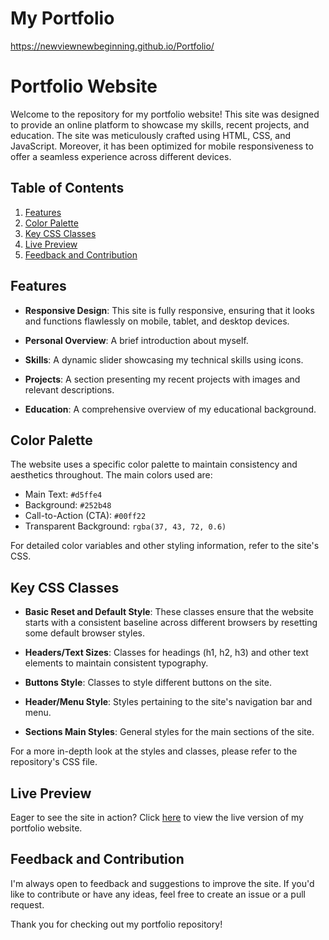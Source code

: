 # My Portfolio

https://newviewnewbeginning.github.io/Portfolio/

# Portfolio Website

Welcome to the repository for my portfolio website! This site was designed to provide an online platform to showcase my skills, recent projects, and education. The site was meticulously crafted using HTML, CSS, and JavaScript. Moreover, it has been optimized for mobile responsiveness to offer a seamless experience across different devices.

## Table of Contents

1. [Features](#features)
2. [Color Palette](#color-palette)
3. [Key CSS Classes](#key-css-classes)
4. [Live Preview](#live-preview)
5. [Feedback and Contribution](#feedback-and-contribution)

## Features

- **Responsive Design**: This site is fully responsive, ensuring that it looks and functions flawlessly on mobile, tablet, and desktop devices.
- **Personal Overview**: A brief introduction about myself.

- **Skills**: A dynamic slider showcasing my technical skills using icons.

- **Projects**: A section presenting my recent projects with images and relevant descriptions.

- **Education**: A comprehensive overview of my educational background.

## Color Palette

The website uses a specific color palette to maintain consistency and aesthetics throughout. The main colors used are:

- Main Text: `#d5ffe4`
- Background: `#252b48`
- Call-to-Action (CTA): `#00ff22`
- Transparent Background: `rgba(37, 43, 72, 0.6)`

For detailed color variables and other styling information, refer to the site's CSS.

## Key CSS Classes

- **Basic Reset and Default Style**: These classes ensure that the website starts with a consistent baseline across different browsers by resetting some default browser styles.

- **Headers/Text Sizes**: Classes for headings (h1, h2, h3) and other text elements to maintain consistent typography.

- **Buttons Style**: Classes to style different buttons on the site.

- **Header/Menu Style**: Styles pertaining to the site's navigation bar and menu.

- **Sections Main Styles**: General styles for the main sections of the site.

For a more in-depth look at the styles and classes, please refer to the repository's CSS file.

## Live Preview

Eager to see the site in action? Click [here](https://newviewnewbeginning.github.io/Portfolio/) to view the live version of my portfolio website.

## Feedback and Contribution

I'm always open to feedback and suggestions to improve the site. If you'd like to contribute or have any ideas, feel free to create an issue or a pull request.

Thank you for checking out my portfolio repository!
